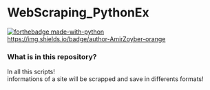 # WebScraping_PythonEx   

[![forthebadge made-with-python](https://ForTheBadge.com/images/badges/made-with-python.svg)](https://www.python.org/)  
https://img.shields.io/badge/author-AmirZoyber-orange  


### What is in this repository?   
In all this scripts!     
informations of a site will be scrapped and save in differents formats!   




